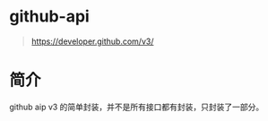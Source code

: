 github-api
=========
> https://developer.github.com/v3/

简介
===
github aip v3 的简单封装，并不是所有接口都有封装，只封装了一部分。




